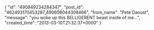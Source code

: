  {
   "id": "490849234284347",
   "post_id": "462493170453287_490608044308466",
   "from_name": "Pete Daoust",
   "message": "you woke up this BELLIGERENT beast inside of me...",
   "created_time": "2013-03-10T21:32:37+0000"
 }
